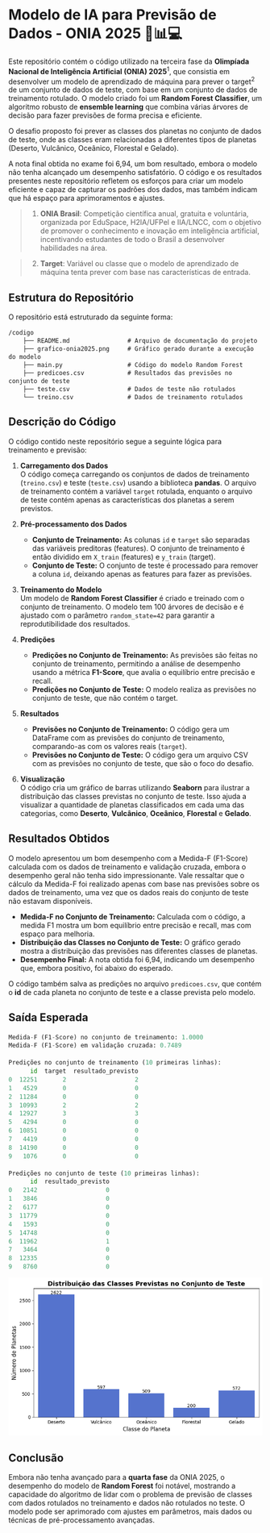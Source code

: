 # Modelo de IA para Previsão de Dados - ONIA 2025  🤖📊💻

Este repositório contém o código utilizado na terceira fase da **Olimpíada Nacional de Inteligência Artificial (ONIA) 2025**<sup>1</sup>, que consistia em desenvolver um modelo de aprendizado de máquina para prever o target<sup>2</sup> de um conjunto de dados de teste, com base em um conjunto de dados de treinamento rotulado. 
O modelo criado foi um **Random Forest Classifier**, um algoritmo robusto de **ensemble learning** que combina várias árvores de decisão para fazer previsões de forma precisa e eficiente.

O desafio proposto foi prever as classes dos planetas no conjunto de dados de teste, onde as classes eram relacionadas a diferentes tipos de planetas (Deserto, Vulcânico, Oceânico, Florestal e Gelado). 

A nota final obtida no exame foi 6,94, um bom resultado, embora o modelo não tenha alcançado um desempenho satisfatório. O código e os resultados presentes neste repositório refletem os esforços para criar um modelo eficiente e capaz de capturar os padrões dos dados, mas também indicam que há espaço para aprimoramentos e ajustes.

> 1. **ONIA Brasil**: Competição científica anual, gratuita e voluntária, organizada por EduSpace, H2IA/UFPel e IIA/LNCC, com o objetivo de promover o conhecimento e inovação em inteligência artificial, incentivando estudantes de todo o Brasil a desenvolver habilidades na área.


> 2. **Target**: Variável ou classe que o modelo de aprendizado de máquina tenta prever com base nas características de entrada.

## Estrutura do Repositório

O repositório está estruturado da seguinte forma:

```
/codigo
    ├── README.md                # Arquivo de documentação do projeto
    ├── grafico-onia2025.png     # Gráfico gerado durante a execução do modelo
    ├── main.py                  # Código do modelo Random Forest
    ├── predicoes.csv            # Resultados das previsões no conjunto de teste
    ├── teste.csv                # Dados de teste não rotulados
    └── treino.csv               # Dados de treinamento rotulados
```

## Descrição do Código

O código contido neste repositório segue a seguinte lógica para treinamento e previsão:

1. **Carregamento dos Dados**  
   O código começa carregando os conjuntos de dados de treinamento (`treino.csv`) e teste (`teste.csv`) usando a biblioteca **pandas**. O arquivo de treinamento contém a variável `target` rotulada, enquanto o arquivo de teste contém apenas as características dos planetas a serem previstos.

2. **Pré-processamento dos Dados**  
   - **Conjunto de Treinamento:** As colunas `id` e `target` são separadas das variáveis preditoras (features). O conjunto de treinamento é então dividido em `X_train` (features) e `y_train` (target).
   - **Conjunto de Teste:** O conjunto de teste é processado para remover a coluna `id`, deixando apenas as features para fazer as previsões.

3. **Treinamento do Modelo**  
   Um modelo de **Random Forest Classifier** é criado e treinado com o conjunto de treinamento. O modelo tem 100 árvores de decisão e é ajustado com o parâmetro `random_state=42` para garantir a reprodutibilidade dos resultados.

4. **Predições**  
   - **Predições no Conjunto de Treinamento:** As previsões são feitas no conjunto de treinamento, permitindo a análise de desempenho usando a métrica **F1-Score**, que avalia o equilíbrio entre precisão e recall.
   - **Predições no Conjunto de Teste:** O modelo realiza as previsões no conjunto de teste, que não contém o target.

5. **Resultados**  
   - **Previsões no Conjunto de Treinamento:** O código gera um DataFrame com as previsões do conjunto de treinamento, comparando-as com os valores reais (`target`).
   - **Previsões no Conjunto de Teste:** O código gera um arquivo CSV com as previsões no conjunto de teste, que são o foco do desafio.

6. **Visualização**  
   O código cria um gráfico de barras utilizando **Seaborn** para ilustrar a distribuição das classes previstas no conjunto de teste. Isso ajuda a visualizar a quantidade de planetas classificados em cada uma das categorias, como **Deserto**, **Vulcânico**, **Oceânico**, **Florestal** e **Gelado**.

## Resultados Obtidos

O modelo apresentou um bom desempenho com a Medida-F (F1-Score) calculada com os dados de treinamento e validação cruzada, embora o desempenho geral não tenha sido impressionante. 
Vale ressaltar que o cálculo da Medida-F foi realizado apenas com base nas previsões sobre os dados de treinamento, uma vez que os dados reais do conjunto de teste não estavam disponíveis.

- **Medida-F no Conjunto de Treinamento:** Calculada com o código, a medida F1 mostra um bom equilíbrio entre precisão e recall, mas com espaço para melhoria.
- **Distribuição das Classes no Conjunto de Teste:** O gráfico gerado mostra a distribuição das previsões nas diferentes classes de planetas.
- **Desempenho Final:** A nota obtida foi 6,94, indicando um desempenho que, embora positivo, foi abaixo do esperado.

O código também salva as predições no arquivo `predicoes.csv`, que contém o **id** de cada planeta no conjunto de teste e a classe prevista pelo modelo.

## Saída Esperada
````py
Medida-F (F1-Score) no conjunto de treinamento: 1.0000
Medida-F (F1-Score) em validação cruzada: 0.7489

Predições no conjunto de treinamento (10 primeiras linhas):
      id  target  resultado_previsto
0  12251       2                   2
1   4529       0                   0
2  11284       0                   0
3  10993       2                   2
4  12927       3                   3
5   4294       0                   0
6  10851       0                   0
7   4419       0                   0
8  14190       0                   0
9   1076       0                   0

Predições no conjunto de teste (10 primeiras linhas):
      id  resultado_previsto
0   2142                   0
1   3846                   0
2   6177                   0
3  11779                   0
4   1593                   0
5  14748                   0
6  11962                   1
7   3464                   0
8  12335                   0
9   8760                   0
````

![Gráfico Gerado](grafico-onia2025.png)


## Conclusão

Embora não tenha avançado para a **quarta fase** da ONIA 2025, o desempenho do modelo de **Random Forest** foi notável, mostrando a capacidade do algoritmo de lidar com o problema de previsão de classes com dados rotulados no treinamento e dados não rotulados no teste. O modelo pode ser aprimorado com ajustes em parâmetros, mais dados ou técnicas de pré-processamento avançadas.
